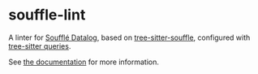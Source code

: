 # souffle-lint

A linter for [Soufflé Datalog][souffle], based on
[tree-sitter-souffle][tree-sitter-souffle], configured with
[tree-sitter queries][tree-sitter-query].

See [the documentation][doc] for more information.

[doc]: https://langston-barrett.github.io/souffle-lint/
[souffle]: https://souffle-lang.github.io/index.html
[tree-sitter-query]: https://tree-sitter.github.io/tree-sitter/using-parsers#query-syntax
[tree-sitter-souffle]: https://github.com/langston-barrett/tree-sitter-souffle/
